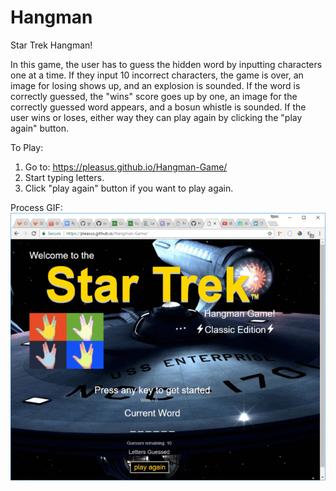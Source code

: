# Hangman

Star Trek Hangman!

In this game, the user has to guess the hidden word by inputting characters one at a time. If they input 10 incorrect characters, the game is over, an image for losing shows up, and an explosion is sounded. If the word is correctly guessed, the "wins" score goes up by one, an image for the correctly guessed word appears, and a bosun whistle is sounded. If the user wins or loses, either way they can play again by clicking the "play again" button.

To Play:
1. Go to: https://pleasus.github.io/Hangman-Game/
2. Start typing letters.
3. Click "play again" button if you want to play again.

Process GIF:
![Hangman Process](assets/images/Hangman-Process.gif)